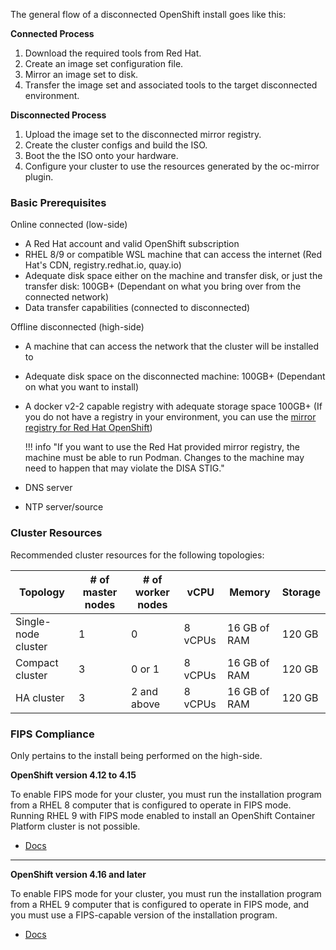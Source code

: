 The general flow of a disconnected OpenShift install goes like this: 

**Connected Process**

1. Download the required tools from Red Hat.
1. Create an image set configuration file.
1. Mirror an image set to disk.
1. Transfer the image set and associated tools to the target disconnected environment.

**Disconnected Process**

1. Upload the image set to the disconnected mirror registry.
1. Create the cluster configs and build the ISO.
1. Boot the the ISO onto your hardware.
1. Configure your cluster to use the resources generated by the oc-mirror plugin.

### Basic Prerequisites
Online connected (low-side)
    
  - A Red Hat account and valid OpenShift subscription
  - RHEL 8/9 or compatible WSL machine that can access the internet (Red Hat's CDN, registry.redhat.io, quay.io)
  - Adequate disk space either on the machine and transfer disk, or just the transfer disk: 100GB+ (Dependant on what you bring over from the connected network)
  - Data transfer capabilities (connected to disconnected)

Offline disconnected (high-side) 
  
  - A machine that can access the network that the cluster will be installed to
  - Adequate disk space on the disconnected machine: 100GB+ (Dependant on what you want to install)
  - A docker v2-2 capable registry with adequate storage space 100GB+ (If you do not have a registry in your environment, you can use the [mirror registry for Red Hat OpenShift](https://docs.redhat.com/en/documentation/openshift_container_platform/4.18/html-single/disconnected_environments/index#installing-mirroring-creating-registry))
  
    !!! info "If you want to use the Red Hat provided mirror registry, the machine must be able to run Podman. Changes to the machine may need to happen that may violate the DISA STIG."
  
  - DNS server
  - NTP server/source

### Cluster Resources

Recommended cluster resources for the following topologies:

|Topology            |# of master nodes |# of worker nodes |vCPU    |Memory       |Storage |
|-                   |-                 |-                 |-       |-            |-       |
|Single-node cluster |1                 |0                 |8 vCPUs |16 GB of RAM |120 GB  |
|Compact cluster     |3                 |0 or 1            |8 vCPUs |16 GB of RAM |120 GB  |
|HA cluster          |3                 |2 and above       |8 vCPUs |16 GB of RAM |120 GB  |


### FIPS Compliance
Only pertains to the install being performed on the high-side.

**OpenShift version 4.12 to 4.15** 

To enable FIPS mode for your cluster, you must run the installation program from a RHEL 8 computer that is configured to operate in FIPS mode. Running RHEL 9 with FIPS mode enabled to install an OpenShift Container Platform cluster is not possible. 

  - [Docs](https://docs.redhat.com/en/documentation/openshift_container_platform/4.12/html/installation_overview/installing-fips#installing-fips)

---

**OpenShift version 4.16 and later** 

To enable FIPS mode for your cluster, you must run the installation program from a RHEL 9 computer that is configured to operate in FIPS mode, and you must use a FIPS-capable version of the installation program. 
  
  - [Docs](https://docs.redhat.com/en/documentation/openshift_container_platform/4.16/html/installation_overview/installing-fips#installing-fips)
